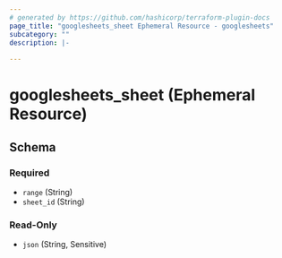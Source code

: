 ```yaml
---
# generated by https://github.com/hashicorp/terraform-plugin-docs
page_title: "googlesheets_sheet Ephemeral Resource - googlesheets"
subcategory: ""
description: |-
  
---
```


# googlesheets_sheet (Ephemeral Resource)





<!-- schema generated by tfplugindocs -->
## Schema

### Required

- `range` (String)
- `sheet_id` (String)

### Read-Only

- `json` (String, Sensitive)
